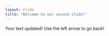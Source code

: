 ```yaml
---
layout: slide
title: "Welcome to our second slide!"
---
```

Your text updated!
Use the left arrow to go back!
